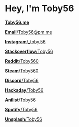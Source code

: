 # Hey, I'm Toby56

[**Toby56.me**](https://toby56.me)

[**Email**/Toby56@pm.me](mailto:Toby56@pm.me)

[**Instagram**/\_toby.56](https://www.instagram.com/_toby.56/)

[**Stackoverflow**/Toby56](https://stackoverflow.com/users/8654224/toby56)

[**Reddit**/Toby560](https://www.reddit.com/user/Toby560)

[**Steam**/Toby560](https://steamcommunity.com/id/Toby560/)

[**Discord**/Toby56](https://discord.gg/yhespeDjVs)

[**Hackaday**/Toby56](https://hackaday.io/Toby56)

[**Anilist**/Toby56](https://anilist.co/user/Toby56/)

[**Spotify**/Toby56](https://open.spotify.com/user/jxfyeiqho881nfzek50wohoxx?si=LTOKBK_yRAGgGW3A9JUYJA)

[**Unsplash**/Toby56](https://unsplash.com/@toby56/)

<!--
**Toby56/Toby56** is a ✨ _special_ ✨ repository because its `README.md` (this file) appears on your GitHub profile.

Here are some ideas to get you started:

- 🔭 I’m currently working on ...
- 🌱 I’m currently learning ...
- 👯 I’m looking to collaborate on ...
- 🤔 I’m looking for help with ...
- 💬 Ask me about ...
- 📫 How to reach me: ...
- 😄 Pronouns: ...
- ⚡ Fun fact: ...
-->

